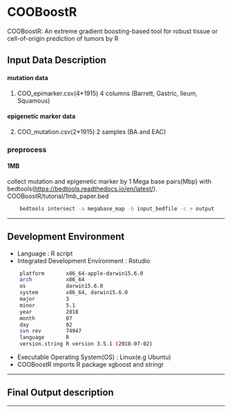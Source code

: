 # COOBoostR
COOBoostR: An extreme gradient boosting-based tool for robust tissue or cell-of-origin prediction of tumors by R
## Input Data Description

#### mutation data
1. COO_epimarker.csv(4*1915)
4 columns (Barrett, Gastric, Ileum, Squamous)

#### epigenetic marker data
2. COO_mutation.csv(2*1915)
2 samples (BA and EAC)

### preprocess 

#### 1MB 

collect mutation and epigenetic marker by 1 Mega base pairs(Mbp) with bedtools(https://bedtools.readthedocs.io/en/latest/).
COOBoostR/tutorial/1mb_paper.bed
```bash
    bedtools intersect -a megabase_map -b input_bedfile -c > output
```

--------------------------------
## Development Environment

- Language : R script
- Integrated Development Environment : Rstudio
```bash
    platform       x86_64-apple-darwin15.6.0   
    arch           x86_64                      
    os             darwin15.6.0                
    system         x86_64, darwin15.6.0        
    major          3                           
    minor          5.1                         
    year           2018                        
    month          07                          
    day            02                          
    svn rev        74947                       
    language       R                           
    version.string R version 3.5.1 (2018-07-02)
```
- Executable Operating System(OS) : Linux(e.g Ubuntu)
- COOBoostR imports R package xgboost and stringr 
--------------------------------
## Final Output description

--------------------------------


